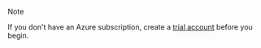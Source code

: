 > [!NOTE]
> If you don't have an Azure subscription, create a [trial account](https://www.azure.cn/pricing/1rmb-trial/) before you begin.
>